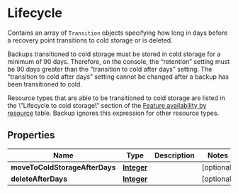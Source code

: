 

# Lifecycle

<p>Contains an array of <code>Transition</code> objects specifying how long in days before a recovery point transitions to cold storage or is deleted.</p> <p>Backups transitioned to cold storage must be stored in cold storage for a minimum of 90 days. Therefore, on the console, the “retention” setting must be 90 days greater than the “transition to cold after days” setting. The “transition to cold after days” setting cannot be changed after a backup has been transitioned to cold.</p> <p>Resource types that are able to be transitioned to cold storage are listed in the \"Lifecycle to cold storage\" section of the <a href=\"https://docs.aws.amazon.com/aws-backup/latest/devguide/whatisbackup.html#features-by-resource\"> Feature availability by resource</a> table. Backup ignores this expression for other resource types.</p>

## Properties

| Name | Type | Description | Notes |
|------------ | ------------- | ------------- | -------------|
|**moveToColdStorageAfterDays** | [**Integer**](Integer.md) |  |  [optional] |
|**deleteAfterDays** | [**Integer**](Integer.md) |  |  [optional] |



